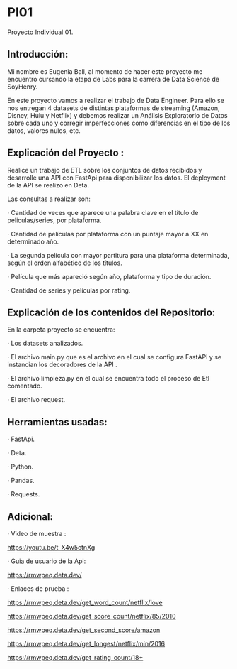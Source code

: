 # PI01
Proyecto Individual 01.

## Introducción:

Mi nombre es Eugenia Ball, al momento de hacer este proyecto me encuentro cursando la etapa de Labs para la carrera de Data Science de SoyHenry.

En este proyecto vamos a realizar el trabajo de Data Engineer. Para ello se nos entregan 4 datasets de distintas plataformas de streaming (Amazon, Disney, Hulu y Netflix) y debemos realizar un Análisis Exploratorio de Datos sobre cada uno y corregir imperfecciones como diferencias en el tipo de los datos, valores nulos,  etc.

## Explicación del Proyecto :

Realice un trabajo de ETL sobre los conjuntos de datos recibidos y desarrolle una API con FastApi para disponibilizar los datos. El deployment de la API se realizo en Deta.

Las consultas a realizar son:

· Cantidad de veces que aparece una palabra clave en el título de peliculas/series, por plataforma.

· Cantidad de películas por plataforma con un puntaje mayor a XX en determinado año.

· La segunda película con mayor partitura para una plataforma determinada, según el orden alfabético de los títulos.

· Película que más apareció según año, plataforma y tipo de duración.

· Cantidad de series y películas por rating.

## Explicación de los contenidos del Repositorio:

En la carpeta proyecto se encuentra:

· Los datasets analizados.

· El archivo main.py que es el archivo en el cual se configura FastAPI y se instancian los decoradores de la API .

· El archivo limpieza.py en el cual se encuentra todo el proceso de Etl comentado.

· El archivo request.

## Herramientas usadas:

· FastApi.

· Deta.

· Python.

· Pandas.

· Requests.

## Adicional:

· Video de muestra :

https://youtu.be/t_X4w5ctnXg

· Guia de usuario de la Api:

https://rmwpeq.deta.dev/

· Enlaces de prueba :

https://rmwpeq.deta.dev/get_word_count/netflix/love

https://rmwpeq.deta.dev/get_score_count/netflix/85/2010

https://rmwpeq.deta.dev/get_second_score/amazon

https://rmwpeq.deta.dev/get_longest/netflix/min/2016

https://rmwpeq.deta.dev/get_rating_count/18+    
